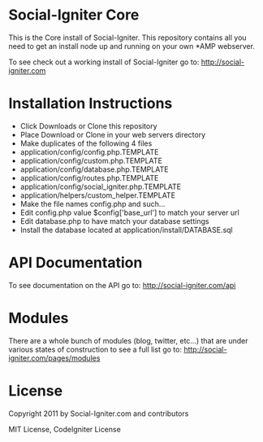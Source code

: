 Social-Igniter Core
===================

This is the Core install of Social-Igniter. This repository contains all you need to get an install node up and running on your own *AMP webserver.

To see check out a working install of Social-Igniter go to: http://social-igniter.com

Installation Instructions
=========================

* Click Downloads or Clone this repository
* Place Download or Clone in your web servers directory 
* Make duplicates of the following 4 files
* application/config/config.php.TEMPLATE
* application/config/custom.php.TEMPLATE
* application/config/database.php.TEMPLATE
* application/config/routes.php.TEMPLATE
* application/config/social_igniter.php.TEMPLATE
* application/helpers/custom_helper.TEMPLATE
* Make the file names config.php and such...
* Edit config.php value $config['base_url'] to match your server url
* Edit database.php to have match your database settings
* Install the database located at application/install/DATABASE.sql

API Documentation
================

To see documentation on the API go to: http://social-igniter.com/api

Modules
=======

There are a whole bunch of modules (blog, twitter, etc...) that are under various states of construction to see a full list go to: http://social-igniter.com/pages/modules

License
=======

Copyright 2011 by Social-Igniter.com and contributors

MIT License, CodeIgniter License